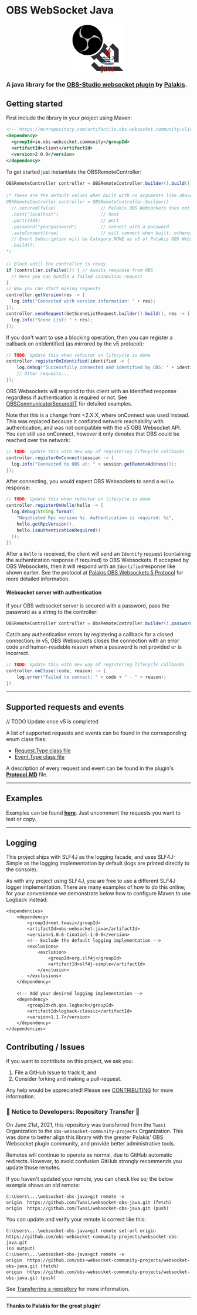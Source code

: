 # OBS WebSocket Java

<p align="center">
  <img src="/.github/images/obs-ws-java.png" width=150 align="center">
</p>

### A java library for the [**OBS-Studio websocket plugin**](https://github.com/Palakis/obs-websocket) by [**Palakis**](https://github.com/Palakis).

## Getting started

First include the library in your project using Maven:

```xml
<!-- https://mvnrepository.com/artifact/io.obs-websocket.community/client -->
<dependency>
  <groupId>io.obs-websocket.community</groupId>
  <artifactId>client</artifactId>
  <version>2.0.0</version>
</dependency>
```

To get started just instantiate the OBSRemoteController:

```java
OBSRemoteController controller = OBSRemoteController.builder().build();

/* These are the default values when built with no arguments like above
OBSRemoteController controller = OBSRemoteController.builder()
  //.secured(false)                 // Palakis OBS Websockets does not support TLS; use a proxy if required for remote connections
  .host("localhost")                // host
  .port(4444)                       // port
  .password("yourpassword")         // connect with a password
  .autoConnect(true)                // will connect when built, otherwise call connect() manually.
  // Event Subscription will be Category.NONE as v5 of Palakis OBS Websockets introduces subscription categories for event notifications
  .build();
*/
  
// Block until the controller is ready
if (controller.isFailed()) { // Awaits response from OBS
  // Here you can handle a failed connection request
}
// Now you can start making requests
controller.getVersion(res -> {
  log.info("Connected with version information: " + res);  
});
controller.sendRequest(GetSceneListRequest.builder().build(), res -> {
  log.info("Scene List: " + res);
});
```

If you don't want to use a blocking operation, then you can register a callback on onIdentified (as
mirrored by the v5 protocol):
```java
// TODO: Update this when refactor on lifecycle is done
controller.registerOnIdentified(identified -> {
	log.debug("Successfully connected and identified by OBS: " + identified);
	// Other requests...
});
```
OBS Websockets will respond to this client with an Identified response regardless if authentication
is required or not. See [OBSCommunicatorSecuredIT](src/integrationTest/java/net/twasi/obsremotejava/test/manual/OBSCommunicatorSecuredIT.java)
for detailed examples.

Note that this is a change from <2.X.X, where onConnect was used instead. This was replaced because
it conflated network reachability with authentication, and was not compatible with the v5 OBS Websocket
API. You can still use onConnect, however it only denotes that OBS could be reached over the network:
```java
// TODO: Update this with new way of registering lifecycle callbacks
controller.registerOnConnect(session -> {
  log.info("Connected to OBS at: " + session.getRemoteAddress());
});
```
After connecting, you would expect OBS Websockets to send a `Hello` response:
```java
// TODO: Update this when refactor on lifecycle is done
controller.registerOnHello(hello -> {
  log.debug(String.format(
    "Negotiated Rpc version %s. Authentication is required: %s",
    hello.getRpcVersion(),
    hello.isAuthenticationRequired()
  ));
})
```
After a `Hello` is received, the client will send an `Identify` request (containing the authentication
response if required) to OBS Websockets. If accepted by OBS Websockets, then it will respond with 
an `Identified`response like shown earlier. See the protocol at 
[Palakis OBS Websockets 5 Protocol](https://github.com/Palakis/obs-websocket/blob/master/docs/generated/protocol.md) 
for more detailed information.

#### Websocket server with authentication

If your OBS websocket server is secured with a password, pass the password as a string to the controller:
```java
OBSRemoteController controller = ObsRemoteController.builder().password("yourpassword").build();
```

Catch any authentication errors by registering a callback for a closed connection; in v5, OBS Websockets
closes the connection with an error code and human-readable reason when a password is not provided 
or is incorrect.
```java
// TODO: Update this with new way of registering lifecycle callbacks
controller.onClose((code, reason) -> {
    log.error("Failed to connect: " + code + " - " + reason);
})
```

---
## Supported requests and events 
// TODO Update once v5 is completed

A list of supported requests and events can be found in the corresponding enum class files:
- [Request.Type class file](src/main/java/net/twasi/obsremotejava/message/request/Request.java)
- [Event.Type class file](src/main/java/net/twasi/obsremotejava/message/event/Event.java)

A description of every request and event can be found in the plugin's [**Protocol.MD**](https://github.com/Palakis/obs-websocket/blob/master/docs/generated/protocol.md) file.

---
## Examples

Examples can be found [**here**](src/test/java/net/twasi/obsremotejava/test/OBSRemoteControllerTest.java). Just uncomment the requests you want to test or copy.

---

## Logging
This project ships with SLF4J as the logging facade, and uses SLF4J-Simple as the logging implementation
by default (logs are printed directly to the console).

As with any project using SLF4J, you are free to use a different SLF4J logger implementation. There
are many examples of how to do this online; for your convenience we demonstrate below how to 
configure Maven to use Logback instead:
```
<dependencies>
    <dependency>
        <groupId>net.twasi</groupId>
        <artifactId>obs-websocket-java</artifactId>
        <version>1.0.6-tinatiel-1-0-0</version>
        <!-- Exclude the default logging implementation -->
        <exclusions>
            <exclusion>
                <groupId>org.slf4j</groupId>
                <artifactId>slf4j-simple</artifactId>
            </exclusion>
        </exclusions>
    </dependency>
    
    <!-- Add your desired logging implementation -->
    <dependency>
        <groupId>ch.qos.logback</groupId>
        <artifactId>logback-classic</artifactId>
        <version>1.1.7</version>
    </dependency>
</dependencies>
```

## Contributing / Issues

If you want to contribute on this project, we ask you:
 1) File a GitHub Issue to track it, and
 2) Consider forking and making a pull-request.

Any help would be appreciated! Please see [CONTRIBUTING](CONTRIBUTING.md) for more information.

### 📘 Notice to Developers: Repository Transfer 📘
On June 21st, 2021, this repository was transferred from the `Twasi` Organization to the 
`obs-websocket-community-projects` Organization. This was done to better align this library with the 
greater Palakis' OBS Websocket plugin community, and provide better administrative tools.

Remotes will continue to operate as normal, due to GitHub automatic redirects. However, to avoid 
confusion GitHub strongly recommends you update those remotes. 

If you haven't updated your remote, you can check like so; the below example shows an old remote:
```
C:\Users\...\websocket-obs-java>git remote -v
origin  https://github.com/Twasi/websocket-obs-java.git (fetch)
origin  https://github.com/Twasi/websocket-obs-java.git (push)
```
You can update and verify your remote is correct like this:
```
C:\Users\...\websocket-obs-java>git remote set-url origin https://github.com/obs-websocket-community-projects/websocket-obs-java.git
(no output)
C:\Users\...\websocket-obs-java>git remote -v
origin  https://github.com/obs-websocket-community-projects/websocket-obs-java.git (fetch)
origin  https://github.com/obs-websocket-community-projects/websocket-obs-java.git (push)
```
See [Transferring a repository](https://docs.github.com/en/github/administering-a-repository/managing-repository-settings/transferring-a-repository)
for more information.

---

**Thanks to Palakis for the great plugin!**
